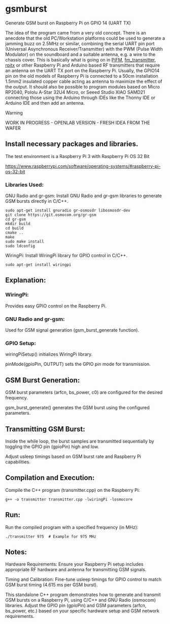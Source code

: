 # gsmburst

Generate GSM burst on Raspberry Pi on GPIO 14 (UART TX)

The idea of the program came from a very old concept. There is an anecdote that the old PC/Workstation platforms could be used to generate a jamming buzz on 2.5MHz or similar, combining the serial UART pin port (Universal Asynchronous Receiver/Transmitter) with the PWM (Pulse Width Modulator) on the soundboard and a suitable antenna, e.g. a wire to the chassis cover. This is basically what is going on in [PiFM](https://github.com/rm-hull/pifm), [fm_transmitter](https://github.com/markondej/fm_transmitter/), [rpitx](https://github.com/F5OEO/rpitx) or other Raspberry Pi and Arduino based RF transmitters that require an antenna on the UART TX port on the Raspberry Pi. Usually, the GPIO14 pin on the old models of Raspberry Pi is connected to a 50cm installation 1.5mm2 insulated copper cable acting as antenna to maximize the effect of the output. It should also be possible to program modules based on Micro RP2040, Pololu A-Star 32U4 Micro, or Seeed Studio XIAO SAMD21 connecting those using the Arduino through IDEs like the Thonny IDE or Arduino IDE and then add an antenna. 

> [!WARNING]
> WORK IN PROGRESS - OPENLAB VERSION - FRESH IDEA FROM THE WAFER

## Install necessary packages and libraries. 

The test environment is a Raspberry Pi 3 with Raspberry Pi OS 32 Bit

https://www.raspberrypi.com/software/operating-systems/#raspberry-pi-os-32-bit

### Libraries Used:

GNU Radio and gr-gsm: Install GNU Radio and gr-gsm libraries to generate GSM bursts directly in C/C++.

```
sudo apt-get install gnuradio gr-osmosdr libosmosdr-dev
git clone https://git.osmocom.org/gr-gsm
cd gr-gsm
mkdir build
cd build
cmake ..
make
sudo make install
sudo ldconfig
```

WiringPi: Install WiringPi library for GPIO control in C/C++.

```
sudo apt-get install wiringpi
```

## Explanation:

### WiringPi: 
Provides easy GPIO control on the Raspberry Pi.

### GNU Radio and gr-gsm: 
Used for GSM signal generation (gsm_burst_generate function).

### GPIO Setup:
wiringPiSetup() initializes WiringPi library.

pinMode(gpioPin, OUTPUT) sets the GPIO pin mode for transmission.


## GSM Burst Generation:


GSM burst parameters (arfcn, bs_power, c0) are configured for the desired frequency.

gsm_burst_generate() generates the GSM burst using the configured parameters.


## Transmitting GSM Burst:

Inside the while loop, the burst samples are transmitted sequentially by toggling the GPIO pin (gpioPin) high and low.

Adjust usleep timings based on GSM burst rate and Raspberry Pi capabilities.


## Compilation and Execution:

Compile the C++ program (transmitter.cpp) on the Raspberry Pi:

```
g++ -o transmitter transmitter.cpp -lwiringPi -losmocore
```

## Run:

Run the compiled program with a specified frequency (in MHz):

```
./transmitter 975  # Example for 975 MHz
```

## Notes:

Hardware Requirements: Ensure your Raspberry Pi setup includes appropriate RF hardware and antenna for transmitting GSM signals.

Timing and Calibration: Fine-tune usleep timings for GPIO control to match GSM burst timing (4.615 ms per GSM burst).

This standalone C++ program demonstrates how to generate and transmit GSM bursts on a Raspberry Pi, using C/C++ and GNU Radio (osmocom) libraries. Adjust the GPIO pin (gpioPin) and GSM parameters (arfcn, bs_power, etc.) based on your specific hardware setup and GSM network requirements.
